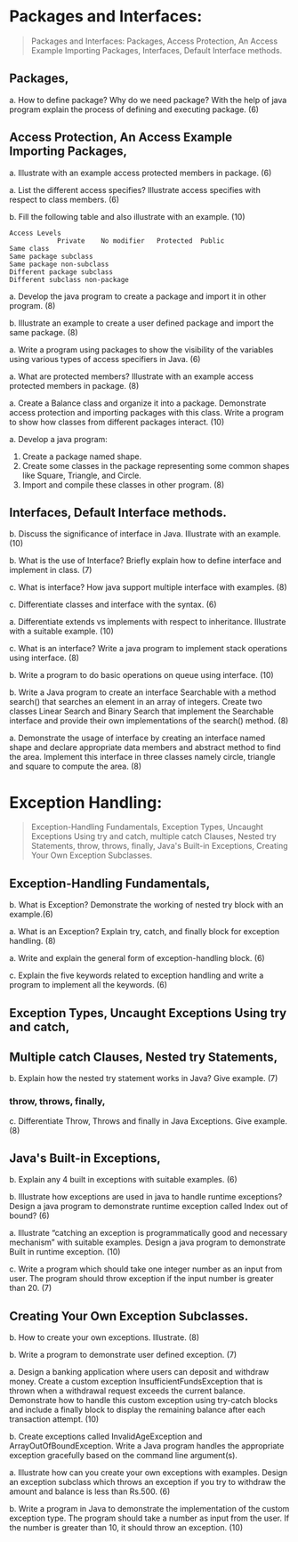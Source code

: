 
# Packages and Interfaces: 

> Packages and Interfaces: Packages, Access Protection, An Access Example Importing Packages, Interfaces, Default Interface methods.

## Packages, 

a. How to define package? Why do we need package? With the help of java program explain the process of defining and executing package. (6)


## Access Protection, An Access Example Importing Packages, 

a. Illustrate with an example access protected members in package. (6)

a. List the different access specifies? Illustrate access specifies with respect to class members. (6)

b. Fill the following table and also illustrate with an example. (10)

```
Access Levels
			Private    No modifier   Protected  Public
Same class
Same package subclass
Same package non-subclass
Different package subclass
Different subclass non-package
```



a. Develop the java program to create a package and import it in other program. (8)

b. Illustrate an example to create a user defined package and import the same package. (8)



a. Write a program using packages to show the visibility of the variables using various types of access specifiers in Java. (6)

a. What are protected members? Illustrate with an example access protected members in package. (8)



a. Create a Balance class and organize it into a package. Demonstrate access protection and importing packages with this class. Write a program to show how classes from different packages interact. (10)




a. Develop a java program:
1. Create a package named shape.
2. Create some classes in the package representing some common shapes like Square, Triangle, and Circle.
3. Import and compile these classes in other program. (8)


## Interfaces, Default Interface methods.


b. Discuss the significance of interface in Java. Illustrate with an example. (10)

b. What is the use of Interface? Briefly explain how to define interface and implement in class. (7)

c. What is interface? How java support multiple interface with examples. (8)




c. Differentiate classes and interface with the syntax. (6)

a. Differentiate extends vs implements with respect to inheritance. Illustrate with a suitable example. (10)





c. What is an interface? Write a java program to implement stack operations using interface. (8)


b. Write a program to do basic operations on queue using interface. (10)



b. Write a Java program to create an interface Searchable with a method search() that searches an element in an array of integers. Create two classes Linear Search and Binary Search that implement the Searchable interface and provide their own implementations of the search() method. (8)

a. Demonstrate the usage of interface by creating an interface named shape and declare appropriate data members and abstract method to find the area. Implement this interface in three classes namely circle, triangle and square to compute the area. (8)


# Exception Handling: 

> Exception-Handling Fundamentals, Exception Types, Uncaught Exceptions Using try and catch, multiple catch Clauses, Nested try Statements, throw, throws, finally, Java's Built-in Exceptions, Creating Your Own Exception Subclasses.

## Exception-Handling Fundamentals, 

b. What is Exception? Demonstrate the working of nested try block with an example.(6)

a. What is an Exception? Explain try, catch, and finally block for exception handling. (8)

a. Write and explain the general form of exception-handling block. (6)


c. Explain the five keywords related to exception handling and write a program to implement all the keywords. (6)


## Exception Types, Uncaught Exceptions Using try and catch, 




## Multiple catch Clauses, Nested try Statements, 

b. Explain how the nested try statement works in Java? Give example. (7)

### throw, throws, finally, 

c. Differentiate Throw, Throws and finally in Java Exceptions. Give example. (8)


## Java's Built-in Exceptions, 

b. Explain any 4 built in exceptions with suitable examples. (6)

b. Illustrate how exceptions are used in java to handle runtime exceptions? Design a java program to demonstrate runtime exception called Index out of bound? (6)

a. Illustrate “catching an exception is programmatically good and necessary mechanism” with suitable examples. Design a java program to demonstrate Built in runtime exception. (10)

c. Write a program which should take one integer number as an input from user. The program should throw exception if the input number is greater than 20. (7)


## Creating Your Own Exception Subclasses.

b. How to create your own exceptions. Illustrate. (8)

b. Write a program to demonstrate user defined exception. (7)

a. Design a banking application where users can deposit and withdraw money. Create a custom exception InsufficientFundsException that is thrown when a withdrawal request exceeds the current balance. Demonstrate how to handle this custom exception using try-catch blocks and include a finally block to display the remaining balance after each transaction attempt.  (10)

b. Create exceptions called InvalidAgeException and ArrayOutOfBoundException. Write a Java program handles the appropriate exception gracefully based on the command line argument(s).

a. Illustrate how can you create your own exceptions with examples. Design an exception subclass which throws an exception if you try to withdraw the amount and balance is less than Rs.500. (6)

b. Write a program in Java to demonstrate the implementation of the custom exception type. The program should take a number as input from the user. If the number is greater than 10, it should throw an exception. (10)
